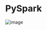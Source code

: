 # PySpark
![image](https://github.com/Ryu-ji-hyeon/Combined-key-data-processing/assets/112555124/da21644e-ce5c-4ad1-bb41-5932e1726682)
